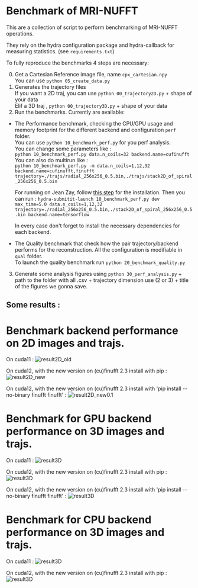 # Benchmark of MRI-NUFFT 

This are a collection of script to perform benchmarking of MRI-NUFFT operations. 

They rely on the hydra configuration package and hydra-callback for measuring statistics. (see `requirements.txt`)

To fully reproduce the  benchmarks 4 steps are necessary: 

0. Get a Cartesian Reference image file, name `cpx_cartesian.npy`  
   You can use `python 05_create_data.py`  
1. Generates the trajectory files  
   If you want a 2D traj, you can use  `python 00_trajectory2D.py` + shape of your data  
   Elif a 3D traj , `python 00_trajectory3D.py` + shape of your data  
2. Run the benchmarks. Currently are available:   
 - The Performance benchmark, checking the CPU/GPU usage and memory footprint for the different backend and configuration `perf` folder.  
    You can use `python 10_benchmark_perf.py` for you perf analysis.  
    You can change some parameters like :  
    `python 10_benchmark_perf.py data.n_coils=32 backend.name=cufinufft`  
    You can also do multirun like :  
    `python 10_benchmark_perf.py -m data.n_coils=1,12,32 backend.name=cufinufft,finufft trajectory=./trajs/radial_256x256_0.5.bin,./trajs/stack2D_of_spiral_256x256_0.5.bin `  

    For running on Jean Zay, follow [this step](https://github.com/zaccharieramzi/jz-hydra-submitit-launcher) for the installation.
    Then you can run : 
    `hydra-submitit-launch 10_benchmark_perf.py dev max_time=5.0 data.n_coils=1,12,32 trajectory=./radial_256x256_0.5.bin,./stack2D_of_spiral_256x256_0.5.bin backend.name=tensorflow `  
     
    In every case don't forget to install the necessary dependencies for each backend.  
 - The Quality benchmark that check how the pair trajectory/backend performs for the reconstruction. All the configuration is modifiable in `qual` folder.  
    To launch the quality benchmark run `python 20_benchmark_quality.py`   
3. Generate some analysis figures using `python 30_perf_analysis.py` + path to the folder with all .csv + trajectory dimension use (2 or 3) + title of the figures we gonna save.  

## Some results : 
# Benchmark backend performance on 2D images and trajs.

On cuda11 : 
![result2D_old](results/2D/result2D_cuda11.png)

On cuda12, with the new version on (cu)finufft 2.3 install with pip : 
![result2D_new](results/2D/resuld2D_release_with_pip.png)

On cuda12, with the new version on (cu)finufft 2.3 install with 'pip install --no-binary finufft finufft' : 
![result2D_new0.1](results/2D/result2D_release_with_no_binary.png)



# Benchmark for GPU backend performance on 3D images and trajs.

On cuda11 :
![result3D](results/3D/result3D_very_old_gpu.png)

On cuda12, with the new version on (cu)finufft 2.3 install with pip : 
![result3D](results/3D/result3D_gpu_release_with_pip.png)

On cuda12, with the new version on (cu)finufft 2.3 install with 'pip install --no-binary finufft finufft' : 
![result3D](results/3D/result3D_gpu_release_no_binary.png)



# Benchmark for CPU backend performance on 3D images and trajs.

On cuda11 :
![result3D](results/3D/result3D_very_old_cpu.png)

On cuda12, with the new version on (cu)finufft 2.3 install with pip : 
![result3D](results/3D/result3D_cpu_release_with_pip.png)
